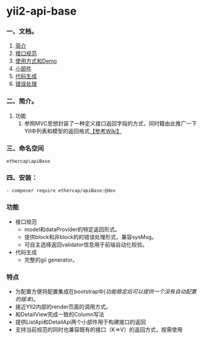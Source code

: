 # yii2-api-base

### 一、文档。

1. [简介](docs/简介.md)
2. [接口规范](docs/接口规范.md)
2. [使用方式和Demo](docs/使用方式和Demo.md)
2. [小部件](docs/小部件.md)
2. [代码生成](docs/代码生成.md)
2. [错误处理](错误处理.md)

### 二、简介。

1. 功能
    1. 参照MVC思想封装了一种定义接口返回字段的方式，同时籍由此推广一下YII中列表和模型的返回格式[【参考Wiki】](https://c.ethercap.com/pages/viewpage.action?pageId=24019061)

### 三、命名空间

```
ethercap\apiBase
```

### 四、安装：

```
- composer require ethercap/apiBase:@dev
```

### 功能

- 接口规范
    - model和dataProvider的特定返回形式。
    - 提供block和非block的的错误处理形式，兼容sysMsg。
    - 可自主选择返回validator信息用于前端自动化校验。
- 代码生成
    - 完整的gii generator。

### 特点

- 为配置方便将配置集成在bootstrap中(_功能稳定后可以提供一个没有自动配置的版本_)。
- 接近YII2内部的render页面的调用方式。
- 和DetailView完成一致的Column写法
- 提供ListApi和DetailApi两个小部件用于构建接口的返回
- 支持当前规范的同时也兼容既有的接口（K=>V）的返回方式，按需使用

